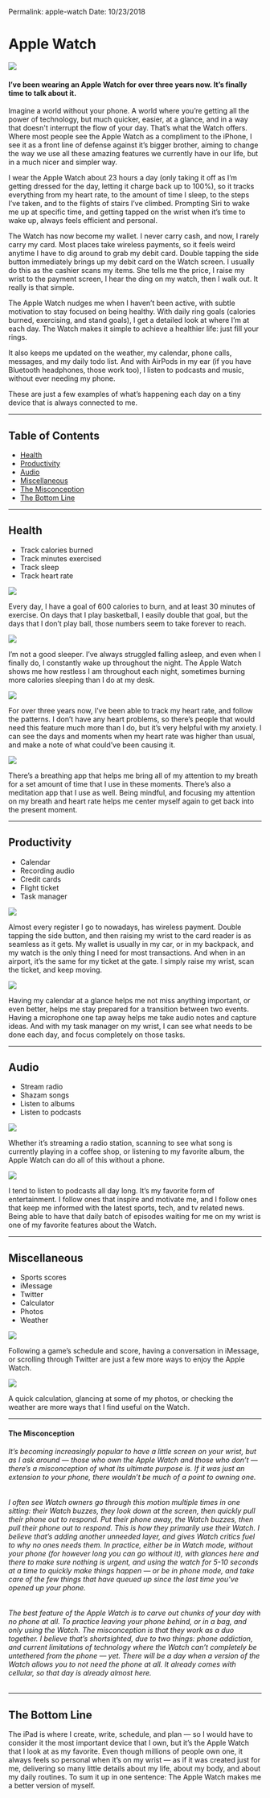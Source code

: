
Permalink: apple-watch
Date: 10/23/2018

# Apple Watch

![](https://i.imgur.com/Vm0yrA4.png)

#### **I’ve been wearing an Apple Watch for over three years now. It’s finally time to talk about it.**

Imagine a world without your phone. A world where you’re getting all the power of technology, but much quicker, easier, at a glance, and in a way that doesn't interrupt the flow of your day. That’s what the Watch offers. Where most people see the Apple Watch as a compliment to the iPhone, I see it as a front line of defense against it’s bigger brother, aiming to change the way we use all these amazing features we currently have in our life, but in a much nicer and simpler way.

I wear the Apple Watch about 23 hours a day (only taking it off as I’m getting dressed for the day, letting it charge back up to 100%), so it tracks everything from my heart rate, to the amount of time I sleep, to the steps I’ve taken, and to the flights of stairs I’ve climbed. Prompting Siri to wake me up at specific time, and getting tapped on the wrist when it’s time to wake up, always feels efficient and personal.

The Watch has now become my wallet. I never carry cash, and now, I rarely carry my card. Most places take wireless payments, so it feels weird anytime I have to dig around to grab my debit card. Double tapping the side button immediately brings up my debit card on the Watch screen. I usually do this as the cashier scans my items. She tells me the price, I raise my wrist to the payment screen, I hear the ding on my watch, then I walk out. It really is that simple.

The Apple Watch nudges me when I haven’t been active, with subtle motivation to stay focused on being healthy. With daily ring goals (calories burned, exercising, and stand goals), I get a detailed look at where I’m at each day. The Watch makes it simple to achieve a healthier life: just fill your rings.

It also keeps me updated on the weather, my calendar, phone calls, messages, and my daily todo list. And with AirPods in my ear (if you have Bluetooth headphones, those work too), I listen to podcasts and music, without ever needing my phone.

These are just a few examples of what’s happening each day on a tiny device that is always connected to me.

---- 

## Table of Contents

- [Health](#health)
- [Productivity](#productivity)
- [Audio](#audio)
- [Miscellaneous](#miscellaneous)
- [The Misconception](#the-misconception)
- [The Bottom Line](#the-bottom-line)

---- 

## Health

- Track calories burned
- Track minutes exercised
- Track sleep
- Track heart rate

![](https://i.imgur.com/1NE4nHk.png)

Every day, I have a goal of 600 calories to burn, and at least 30 minutes of exercise. On days that I play basketball, I easily double that goal, but the days that I don’t play ball, those numbers seem to take forever to reach.

![](https://i.imgur.com/MjRAK14.png) 

I’m not a good sleeper. I’ve always struggled falling asleep, and even when I finally do, I constantly wake up throughout the night. The Apple Watch shows me how restless I am throughout each night, sometimes burning more calories sleeping than I do at my desk.

![](https://i.imgur.com/yMXHDvA.png)

For over three years now, I’ve been able to track my heart rate, and follow the patterns. I don’t have any heart problems, so there’s people that would need this feature much more than I do, but it’s very helpful with my anxiety. I can see the days and moments when my heart rate was higher than usual, and make a note of what could’ve been causing it.

![](https://i.imgur.com/vdlGGgI.jpg)

There’s a breathing app that helps me bring all of my attention to my breath for a set amount of time that I use in these moments. There’s also a meditation app that I use as well. Being mindful, and focusing my attention on my breath and heart rate helps me center myself again to get back into the present moment.

---- 

## Productivity

- Calendar
- Recording audio
- Credit cards
- Flight ticket
- Task manager

![](https://i.imgur.com/ZeEaaB2.png)

Almost every register I go to nowadays, has wireless payment. Double tapping the side button, and then raising my wrist to the card reader is as seamless as it gets. My wallet is usually in my car, or in my backpack, and my watch is the only thing I need for most transactions. And when in an airport, it’s the same for my ticket at the gate. I simply raise my wrist, scan the ticket, and keep moving.

![](https://i.imgur.com/NKgqoM9.png)

Having my calendar at a glance helps me not miss anything important, or even better, helps me stay prepared for a transition between two events. Having a microphone one tap away helps me take audio notes and capture ideas. And with my task manager on my wrist, I can see what needs to be done each day, and focus completely on those tasks.

---- 

## Audio

- Stream radio
- Shazam songs
- Listen to albums
- Listen to podcasts

![](https://i.imgur.com/RBgowuN.png)

Whether it’s streaming a radio station, scanning to see what song is currently playing in a coffee shop, or listening to my favorite album, the Apple Watch can do all of this without a phone. 

![](https://i.imgur.com/tTDSkLF.png)

I tend to listen to podcasts all day long. It’s my favorite form of entertainment. I follow ones that inspire and motivate me, and I follow ones that keep me informed with the latest sports, tech, and tv related news. Being able to have that daily batch of episodes waiting for me on my wrist is one of my favorite features about the Watch.

---- 

## Miscellaneous

- Sports scores
- iMessage
- Twitter
- Calculator
- Photos
- Weather

![](https://i.imgur.com/HKNjVJj.png)

Following a game’s schedule and score, having a conversation in iMessage, or scrolling through Twitter are just a few more ways to enjoy the Apple Watch.

![](https://i.imgur.com/p8pRJuH.png)

A quick calculation, glancing at some of my photos, or checking the weather are more ways that I find useful on the Watch.

---- 

#### The Misconception

###### It’s becoming increasingly popular to have a little screen on your wrist, but as I ask around — those who own the Apple Watch and those who don’t — there’s a misconception of what its ultimate purpose is. If it was just an extension to your phone, there wouldn’t be much of a point to owning one.

###### I often see Watch owners go through this motion multiple times in one sitting: their Watch buzzes, they look down at the screen, then quickly pull their phone out to respond. Put their phone away, the Watch buzzes, then pull their phone out to respond. This is how they primarily use their Watch. I believe that’s adding another unneeded layer, and gives Watch critics fuel to why no ones needs them. In practice, either be in Watch mode, without your phone (for however long you can go without it), with glances here and there to make sure nothing is urgent, and using the watch for 5-10 seconds at a time to quickly make things happen — or be in phone mode, and take care of the few things that have queued up since the last time you’ve opened up your phone.

###### The best feature of the Apple Watch is to carve out chunks of your day with no phone at all. To practice leaving your phone behind, or in a bag, and only using the Watch. The misconception is that they work as a duo together. I believe that’s shortsighted, due to two things: phone addiction, and current limitations of technology where the Watch can’t *completely* be untethered from the phone — yet. There will be a day when a version of the Watch allows you to not need the phone at all. It already comes with cellular, so that day is already almost here.

---- 

## The Bottom Line

The iPad is where I create, write, schedule, and plan — so I would have to consider it the most important device that I own, but it’s the Apple Watch that I look at as my favorite. Even though millions of people own one, it always feels so personal when it’s on my wrist — as if it was created just for me, delivering so many little details about my life, about my body, and about my daily routines. To sum it up in one sentence: The Apple Watch makes me a better version of myself.
